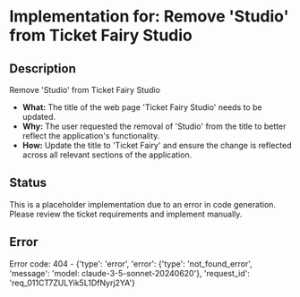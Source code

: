 # Implementation for: Remove 'Studio' from Ticket Fairy Studio

## Description
Remove 'Studio' from Ticket Fairy Studio

- **What:** The title of the web page 'Ticket Fairy Studio' needs to be updated.
- **Why:** The user requested the removal of 'Studio' from the title to better reflect the application's functionality.
- **How:** Update the title to 'Ticket Fairy' and ensure the change is reflected across all relevant sections of the application.

## Status
This is a placeholder implementation due to an error in code generation.
Please review the ticket requirements and implement manually.

## Error
Error code: 404 - {'type': 'error', 'error': {'type': 'not_found_error', 'message': 'model: claude-3-5-sonnet-20240620'}, 'request_id': 'req_011CT7ZULYik5L1DfNyrj2YA'}
